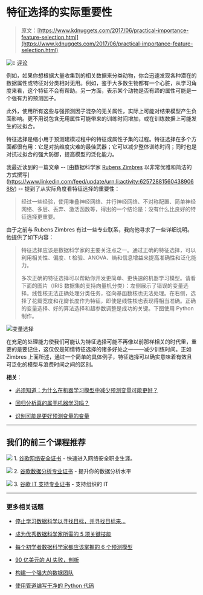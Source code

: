 # 特征选择的实际重要性

> 原文：[https://www.kdnuggets.com/2017/06/practical-importance-feature-selection.html](https://www.kdnuggets.com/2017/06/practical-importance-feature-selection.html)

![c](../Images/3d9c022da2d331bb56691a9617b91b90.png) [评论](#comments)

例如，如果你想根据大量收集到的相关数据来分类动物，你会迅速发现各种潜在的数据属性或特征对分类相对无用。例如，鉴于大多数生物都有一个心脏，从学习角度来看，这个特征不会有帮助。另一方面，表示某个动物是否有蹄的属性可能是一个强有力的预测因子。

此外，使用所有这些与强预测因子混杂的无关属性，实际上可能对结果模型产生负面影响。更不用说包含无用属性可能带来的训练时间增加，或在训练数据上可能发生的过拟合。

特征选择是缩小用于预测建模过程中的特征或属性子集的过程。特征选择在多个方面都很有用：它是对抗维度灾难的最佳武器；它可以减少整体训练时间；同时也是对抗过拟合的强大防御，提高模型的泛化能力。

我最近读到的一篇文章 -- [由数据科学家 [Rubens Zimbres](https://www.linkedin.com/in/rubens-zimbres/) 以非常优雅和简洁的方式撰写](https://www.linkedin.com/feed/update/urn:li:activity:6257288156043890688/) -- 提到了从实际角度看特征选择的重要性：

> 经过一些经验，使用堆叠神经网络、并行神经网络、不对称配置、简单神经网络、多层、丢弃、激活函数等，得出的一个结论是：没有什么比良好的特征选择更重要。

由于之前与 Rubens Zimbres 有过一些专业联系，我向他寻求了一些详细说明。他提供了如下内容：

> 特征选择应该是数据科学家的主要关注点之一。通过正确的特征选择，可以利用相关性、偏度、t 检验、ANOVA、熵和信息增益来提高准确性和泛化能力。
> 
> 多次正确的特征选择可以帮助你开发更简单、更快速的机器学习模型。请看下面的图片（IRIS 数据集的支持向量机分类）：左侧展示了错误的变量选择。线性核无法正确处理分类任务，径向基函数核也无法处理。在右侧，选择了花瓣宽度和花瓣长度作为特征，即使是线性核也表现得相当准确。正确的变量选择、好的算法选择和超参数调整是成功的关键。下图使用 Python 制作。

![变量选择](../Images/895154c762b80423be8ae02bc8dbe313.png)

在充足的处理能力使我们可能认为特征选择可能不再像以前那样相关的时代里，重要的是要记住，这仅仅是知情特征选择的诸多好处之一——减少训练时间。正如 Zimbres 上面所述，通过一个简单的具体例子，特征选择可以确实意味着有效且可泛化的模型与浪费时间之间的区别。

**相关**：

+   [必须知道：为什么在机器学习模型中减少预测变量可能更好？](/2017/04/must-know-fewer-predictors-machine-learning-models.html)

+   [回归分析真的属于机器学习吗？](/2017/06/regression-analysis-really-machine-learning.html)

+   [识别可能是更好预测变量的变量](/2017/02/schmarzo-variables-better-predictors.html)

* * *

## 我们的前三个课程推荐

![](../Images/0244c01ba9267c002ef39d4907e0b8fb.png) 1\. [谷歌网络安全证书](https://www.kdnuggets.com/google-cybersecurity) - 快速进入网络安全职业生涯。

![](../Images/e225c49c3c91745821c8c0368bf04711.png) 2\. [谷歌数据分析专业证书](https://www.kdnuggets.com/google-data-analytics) - 提升你的数据分析水平

![](../Images/0244c01ba9267c002ef39d4907e0b8fb.png) 3\. [谷歌 IT 支持专业证书](https://www.kdnuggets.com/google-itsupport) - 支持组织的 IT

* * *

### 更多相关话题

+   [停止学习数据科学以寻找目标，并寻找目标来…](https://www.kdnuggets.com/2021/12/stop-learning-data-science-find-purpose.html)

+   [成为优秀数据科学家所需的 5 项关键技能](https://www.kdnuggets.com/2021/12/5-key-skills-needed-become-great-data-scientist.html)

+   [每个初学者数据科学家都应该掌握的 6 个预测模型](https://www.kdnuggets.com/2021/12/6-predictive-models-every-beginner-data-scientist-master.html)

+   [90 亿美元的 AI 失败，剖析](https://www.kdnuggets.com/2021/12/9b-ai-failure-examined.html)

+   [构建一个强大的数据团队](https://www.kdnuggets.com/2021/12/build-solid-data-team.html)

+   [使用管道编写干净的 Python 代码](https://www.kdnuggets.com/2021/12/write-clean-python-code-pipes.html)
